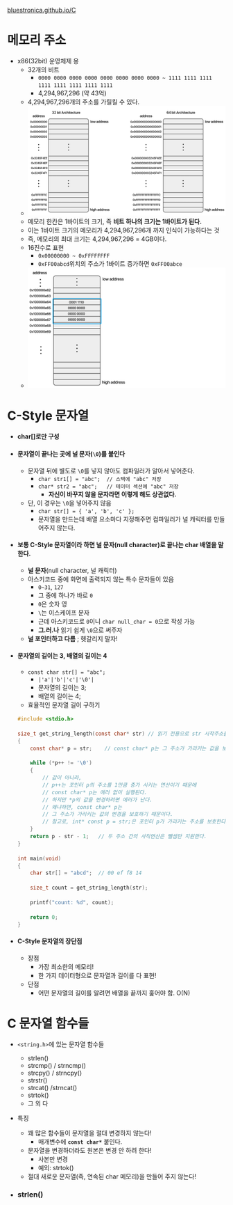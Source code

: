 [bluestronica.github.io/C](https://bluestronica.github.io/C)

# 메모리 주소
- x86(32bit) 운영체제 용
    - 32개의 비트
        - `0000 0000 0000 0000 0000 0000 0000 0000 ~ 1111 1111 1111 1111 1111 1111 1111 1111`
        - 4,294,967,296 (약 43억)
    - 4,294,967,296개의 주소를 가릴킬 수 있다.
    - ![img](Img/address.png)
    - 메모리 한칸은 1바이트의 크기, 즉 **비트 하나의 크기는 1바이트가 된다.**
    - 이는 1바이트 크기의 메모리가 4,294,967,296개 까지 인식이 가능하다는 것
    - 즉, 메모리의 최대 크기는 4,294,967,296 = 4GB이다. 
    - 16진수로 표현
        - `0x00000000 ~ 0xFFFFFFFF`
        - `0xFF00abcd`위치의 주소가 1바이트 증가하면 `0xFF00abce`
    - ![img](Img/address3.png)

# C-Style 문자열
- #### char[]로만 구성

- #### 문자열이 끝나는 곳에 널 문자(`\0`)를 붙인다
    - 문자열 뒤에 별도로 `\0`를 넣지 않아도 컴파일러가 알아서 넣어준다.
        - `char str1[] = "abc";  // 스택에 "abc" 저장`
        - `char* str2 = "abc";   // 테이터 섹션에 "abc" 저장`
            - **자신이 바꾸지 않을 문자라면 이렇게 해도 상관없다.**
    - 단, 이 경우는 `\0`을 넣어주지 않음
        - `char str[] = { 'a', 'b', 'c' };`
        - 문자열을 만드는데 배열 요소마다 지정해주면 컴파일러가 널 캐릭터를 만들어주지 않는다.

- #### 보통 C-Style 문자열이라 하면 널 문자(null character)로 끝나는 char 배열을 말한다.
    - **널 문자**(null character, 널 캐릭터)
    - 아스키코드 중에 화면에 출력되지 않는 특수 문자들이 있음
        - `0~31`, `127`
        - 그 중에 하나가 바로 `0`
        - `0`은 숫자 영
        - `\`는 이스케이프 문자
        - 근데 아스키코드로 `0`이니 `char null_char = 0`으로 작성 가능
        - **그.러.나** 읽기 쉽게 `\0`으로 써주자
    - **널 포인터하고 다름** ; 헷갈리지 말자!

- #### 문자열의 길이는 3, 배열의 길이는 4
    - `const char str[] = "abc";`
        - `|'a'|'b'|'c'|'\0'|`
        - 문자열의 길이는 3;
        - 배열의 길이는 4;
    - 효율적인 문자열 길이 구하기
    ```c
    #include <stdio.h>

    size_t get_string_length(const char* str) // 읽기 전용으로 str 시작주소를 받음
    {
        const char* p = str;    // const char* p는 그 주소가 가리키는 값을 보호  

        while (*p++ != '\0')		
        {
            // 값이 아니라,
            // p++는 포인터 p의 주소를 1만큼 증가 시키는 연산이기 때문에 
            // const char* p는 에러 없이 실행된다.
            // 하지만 *p의 값을 변경하려면 에러가 난다. 
            // 왜냐하면, const char* p는 
            // 그 주소가 가리키는 값의 변경을 보호하기 때문이다.
            // 참고로, int* const p = str;은 포인터 p가 가리키는 주소를 보호한다.
        }
        return p - str - 1;	  // 두 주소 간의 사칙연산은 뺄셈만 지원한다.
    }

    int main(void)
    {
        char str[] = "abcd";  // 00 ef f8 14

        size_t count = get_string_length(str);

        printf("count: %d", count);

        return 0;
    }
    ```

- #### C-Style 문자열의 장단점
    - 장점
        - 가장 최소한의 메모리!
        - 한 가지 데이터형으로 문자열과 길이를 다 표현!
    - 단점
        - 어떤 문자열의 길이를 알려면 배열을 끝까지 훑어야 함. O(N)


# C 문자열 함수들
- `<string.h>`에 있는 문자열 함수들
    - strlen()
    - strcmp() / strncmp()
    - strcpy() / strncpy()
    - strstr()
    - strcat() /strncat()
    - strtok()
    - 그 외 다
- 특징
    - 꽤 많은 함수들이 문자열을 절대 변경하지 않는다!
        - 매개변수에 **`const char*`** 붙인다.
    - 문자열을 변경하더라도 원본은 변경 안 하려 한다!
        - 사본만 변경
        - 예외: strtok()
    - 절대 새로운 문자열(즉, 연속된 char 메모리)을 만들어 주지 않는다!
    
- ### strlen()
